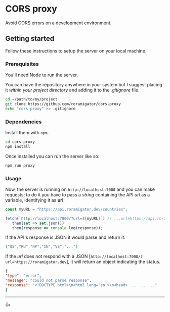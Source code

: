 # CORS proxy
Avoid CORS errors on a development environment.

## Getting started
Follow these instructions to setup the server on your local machine.

### Prerequisites
You'll need [Node](https://nodejs.org/en/about/releases/) to run the server.

You can have the repository anywhere in your system but I suggest placing it *within your project directory* and adding it to the *.gitignore* file.

```sh
cd ~/path/to/my/project
git clone https://github.com/roramigator/cors-proxy
echo "cors-proxy" >> .gitignore
```

### Dependencies
Install them with `npm`.

```sh
cd cors-proxy
npm install
```

Once installed you can run the server like so:

```sh
npm run proxy
```

### Usage
Now, the server is running on `http://localhost:7000` and you can make requests; to do it you have to pass a *string* containing the API *url* as a variable, identifying it as **url**:

```javascript
const myURL = "https://api.roramigator.dev/countries";

fetch(`http://localhost:7000/?url=${myURL}`) // ...url=https://api.roramigator.dev/countries
  .then(set => set.json())
  .then(response => console.log(response));
```

If the API's response is JSON it would parse and return it.

```json
["US","RU","NP","IN","VE","..."]
```

If the *url* does not respond with a JSON [`http://localhost:7000/?url=https://roramigator.dev`], it will return an object indicating the status.

```json
{
"type": "error",
"message": "could not parse response",
"response": "<!DOCTYPE html>\n<html lang='en'>\n<head> ... ... ..."
}

```

---
:thumbsup:

